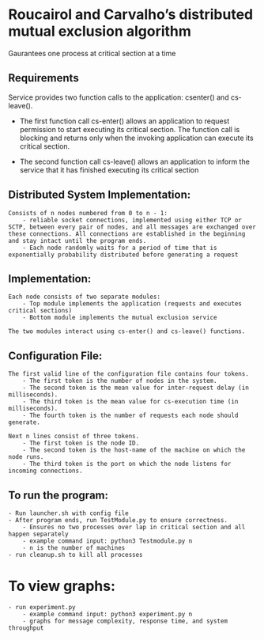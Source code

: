 # Roucairol and Carvalho’s distributed mutual exclusion algorithm

Gaurantees one process at critical section at a time

## Requirements

Service provides two function calls to the application: csenter() and cs-leave(). 

- The first function call cs-enter() allows an application to request permission
to start executing its critical section. The function call is blocking and returns only when the invoking application can execute its critical section. 

- The second function call cs-leave() allows an application to inform the service that it has finished executing its critical section


## Distributed System Implementation:

    Consists of n nodes numbered from 0 to n - 1:
        - reliable socket connections, implemented using either TCP or SCTP, between every pair of nodes, and all messages are exchanged over these connections. All connections are established in the beginning and stay intact until the program ends.
        - Each node randomly waits for a period of time that is exponentially probability distributed before generating a request

## Implementation: 

    Each node consists of two separate modules:
        - Top module implements the application (requests and executes critical sections)
        - Bottom module implements the mutual exclusion service

    The two modules interact using cs-enter() and cs-leave() functions.

## Configuration File:

    The first valid line of the configuration file contains four tokens. 
        - The first token is the number of nodes in the system.
        - The second token is the mean value for inter-request delay (in milliseconds).
        - The third token is the mean value for cs-execution time (in milliseconds).
        - The fourth token is the number of requests each node should generate.

    Next n lines consist of three tokens.
        - The first token is the node ID.
        - The second token is the host-name of the machine on which the node runs.
        - The third token is the port on which the node listens for incoming connections.

## To run the program:
    - Run launcher.sh with config file
    - After program ends, run TestModule.py to ensure correctness.
        - Ensures no two processes over lap in critical section and all happen separately
        - example command input: python3 Testmodule.py n
        - n is the number of machines
    - run cleanup.sh to kill all processes

# To view graphs:
    - run experiment.py
        - example command input: python3 experiment.py n
        - graphs for message complexity, response time, and system throughput
    